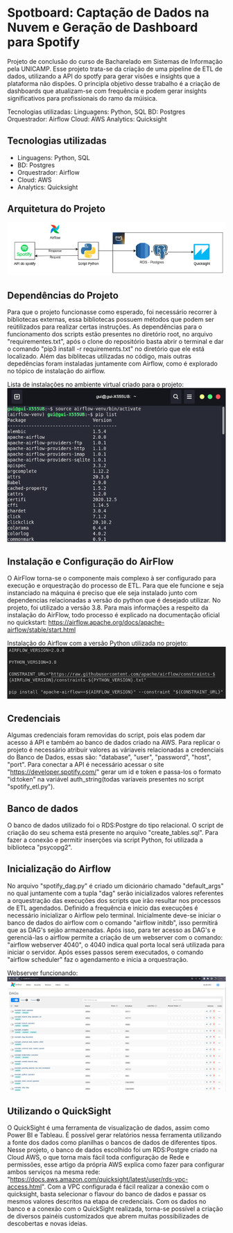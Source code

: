 # Spotboard: Captação de Dados na Nuvem e Geração de Dashboard para Spotify

Projeto de conclusão do curso de Bacharelado em Sistemas de Informação pela UNICAMP. Esse projeto trata-se da criação de uma pipeline de ETL de dados, utilizando a API do spotfy para gerar visões e insights que a plataforma não dispões. O principla objetivo desse trabalho é a criação de dashboards que atualizam-se com frequência e podem gerar insights significativos para profissionais do ramo da múisica.

Tecnologias utilizadas:
Linguagens: Python, SQL
BD: Postgres
Orquestrador: Airflow
Cloud: AWS
Analytics: Quicksight

## Tecnologias utilizadas

- Linguagens: Python, SQL
- BD: Postgres
- Orquestrador: Airflow
- Cloud: AWS
- Analytics: Quicksight

## Arquitetura do Projeto

![Arquitetura](https://github.com/guiglesia/Detailed-Music-Trend-Board/blob/master/images/fluxo.drawio.png)

## Dependências do Projeto

Para que o projeto funcionasse como esperado, foi necessário recorrer à bibliotecas externas, essa bibliotecas possuem métodos que podem ser reútilizados para realizar certas instruções. As dependências para o funcionamento dos scripts estão presentes no diretório root, no arquivo "requirementes.txt", após o clone do repositório basta abrir o terminal e dar o comando "pip3 install -r requirements.txt" no diretório que ele está localizado. Além das biblitecas utilizadas no código, mais outras depedências foram instaladas juntamente com Airflow, como é explorado no tópico de instalação do airflow.

Lista de instalações no ambiente virtual criado para o projeto:
![Lista de bibliotecas](https://github.com/guiglesia/Detailed-Music-Trend-Board/blob/master/images/venv.png)

## Instalação e Configuração do AirFlow

O AirFlow torna-se o componente mais complexo à ser configurado para execução e orquestração do processo de ETL. Para que ele funcione e seja instanciado na máquina é preciso que ele seja instalado junto com dependencias relacionadas a versão do python que é desejado utilizar. No projeto, foi utilizado a versão 3.8. Para mais informações a respeito da instalação do AirFlow, todo processo é explicado na documentação oficial no quickstart: https://airflow.apache.org/docs/apache-airflow/stable/start.html

Instalação do Airflow com a versão Python utilizada no projeto:
![Instalação do Airflow](https://github.com/guiglesia/Detailed-Music-Trend-Board/blob/master/images/airflow%20install.png)

## Credenciais

Algumas credenciais foram removidas do script, pois elas podem dar acesso á API e também ao banco de dados criado na AWS. Para replicar o projeto é necessário atribuir valores as váriaveis relacionadas a credenciais do Banco de Dados, essas são: "database", "user", "password", "host", "port". Para conectar a API é necessário acessar o site "https://developer.spotify.com/" gerar um id e token e passa-los o formato "id:token" na variável auth_string(todas varíaveis presentes no script "spotify_etl.py").

## Banco de dados

O banco de dados utilizado foi o RDS:Postgre do tipo relacional. O script de criação do seu schema está presente no arquivo "create_tables.sql". Para fazer a conexão e permitir inserções via script Python, foi utilizada a biblioteca "psycopg2".

## Inicialização do Airflow

No arquivo "spotify_dag.py" é criado um dicionário chamado "default_args" no qual juntamente com a tupla "dag" serão inicializados valores referentes a orquestração das execuções dos scripts que irão resultar nos processos de ETL agendados. Definido a frequência e inicio das execuções é necessário inicializar o Airflow pelo terminal. Inicialmente deve-se iniciar o banco de dados do airflow com o comando "airflow initdb", isso permitirá que as DAG's sejão armazenadas. Após isso, para ter acesso as DAG's e gerenciá-las o airflow permite a criação de um webserver com o comando: "airflow webserver 4040", o 4040 indica qual porta local será utilizada para iniciar o servidor. Após esses passos serem executados, o comando "airflow scheduler" faz o agendamento e inicia a orquestração.

Webserver funcionando:
![WebServer Airflow](https://github.com/guiglesia/Detailed-Music-Trend-Board/blob/master/images/interface%20airflow%5D.png)

## Utilizando o QuickSight

O QuickSight é uma ferramenta de visualização de dados, assim como Power BI e Tableau. É possível gerar relatórios nessa ferramenta utilizando a fonte dos dados como planilhas o bancos de dados de diferentes tipos. Nesse projeto, o banco de dados escolhido foi um RDS:Postgre criado na Cloud AWS, o que torna mais fácil toda configuração de Rede e permissões, esse artigo da própria AWS explica como fazer para configurar ambos serviços na mesma rede: "https://docs.aws.amazon.com/quicksight/latest/user/rds-vpc-access.html". Com a VPC configurada é fácil realizar a conexão com o quicksight, basta selecionar o flavour do banco de dados e passar os mesmos valores descritos na etapa de credenciais. Com os dados no banco e a conexão com o QuickSight realizada, torna-se possível a criação de diversos painéis customizados que abrem muitas possibilizades de descobertas e novas ideias.
